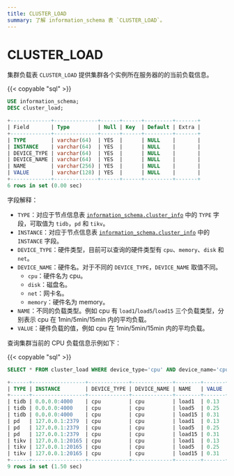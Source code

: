 ```yaml
---
title: CLUSTER_LOAD
summary: 了解 information_schema 表 `CLUSTER_LOAD`。
---
```


# CLUSTER_LOAD

集群负载表 `CLUSTER_LOAD` 提供集群各个实例所在服务器的的当前负载信息。

{{< copyable "sql" >}}

```sql
USE information_schema;
DESC cluster_load;
```

```sql
+-------------+--------------+------+------+---------+-------+
| Field       | Type         | Null | Key  | Default | Extra |
+-------------+--------------+------+------+---------+-------+
| TYPE        | varchar(64)  | YES  |      | NULL    |       |
| INSTANCE    | varchar(64)  | YES  |      | NULL    |       |
| DEVICE_TYPE | varchar(64)  | YES  |      | NULL    |       |
| DEVICE_NAME | varchar(64)  | YES  |      | NULL    |       |
| NAME        | varchar(256) | YES  |      | NULL    |       |
| VALUE       | varchar(128) | YES  |      | NULL    |       |
+-------------+--------------+------+------+---------+-------+
6 rows in set (0.00 sec)
```

字段解释：

* `TYPE`：对应于节点信息表 [`information_schema.cluster_info`](/information-schema/information-schema-cluster-info.md) 中的 `TYPE` 字段，可取值为 `tidb`，`pd` 和 `tikv`。
* `INSTANCE`：对应于节点信息表 [`information_schema.cluster_info`](/information-schema/information-schema-cluster-info.md) 中的 `INSTANCE` 字段。
* `DEVICE_TYPE`：硬件类型，目前可以查询的硬件类型有 `cpu`、`memory`、`disk` 和 `net`。
* `DEVICE_NAME`：硬件名。对于不同的 `DEVICE_TYPE`，`DEVICE_NAME` 取值不同。
    * `cpu`：硬件名为 cpu。
    * `disk`：磁盘名。
    * `net`：网卡名。
    * `memory`：硬件名为 memory。
* `NAME`：不同的负载类型。例如 cpu 有 `load1`/`load5`/`load15` 三个负载类型，分别表示 cpu 在 1min/5min/15min 内的平均负载。
* `VALUE`：硬件负载的值，例如 cpu 在 1min/5min/15min 内的平均负载。

查询集群当前的 CPU 负载信息示例如下：

{{< copyable "sql" >}}

```sql
SELECT * FROM cluster_load WHERE device_type='cpu' AND device_name='cpu';
```

```sql
+------+-----------------+-------------+-------------+--------+-------+
| TYPE | INSTANCE        | DEVICE_TYPE | DEVICE_NAME | NAME   | VALUE |
+------+-----------------+-------------+-------------+--------+-------+
| tidb | 0.0.0.0:4000    | cpu         | cpu         | load1  | 0.13  |
| tidb | 0.0.0.0:4000    | cpu         | cpu         | load5  | 0.25  |
| tidb | 0.0.0.0:4000    | cpu         | cpu         | load15 | 0.31  |
| pd   | 127.0.0.1:2379  | cpu         | cpu         | load1  | 0.13  |
| pd   | 127.0.0.1:2379  | cpu         | cpu         | load5  | 0.25  |
| pd   | 127.0.0.1:2379  | cpu         | cpu         | load15 | 0.31  |
| tikv | 127.0.0.1:20165 | cpu         | cpu         | load1  | 0.13  |
| tikv | 127.0.0.1:20165 | cpu         | cpu         | load5  | 0.25  |
| tikv | 127.0.0.1:20165 | cpu         | cpu         | load15 | 0.31  |
+------+-----------------+-------------+-------------+--------+-------+
9 rows in set (1.50 sec)
```